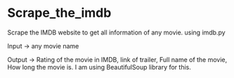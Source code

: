 # Scrape_the_imdb
Scrape the IMDB website to get all information of any movie.
using imdb.py

Input -> any movie name

Output -> Rating of the movie in IMDB, link of trailer, Full name of the movie, How long the movie is.
I am using BeautifulSoup library for this.
